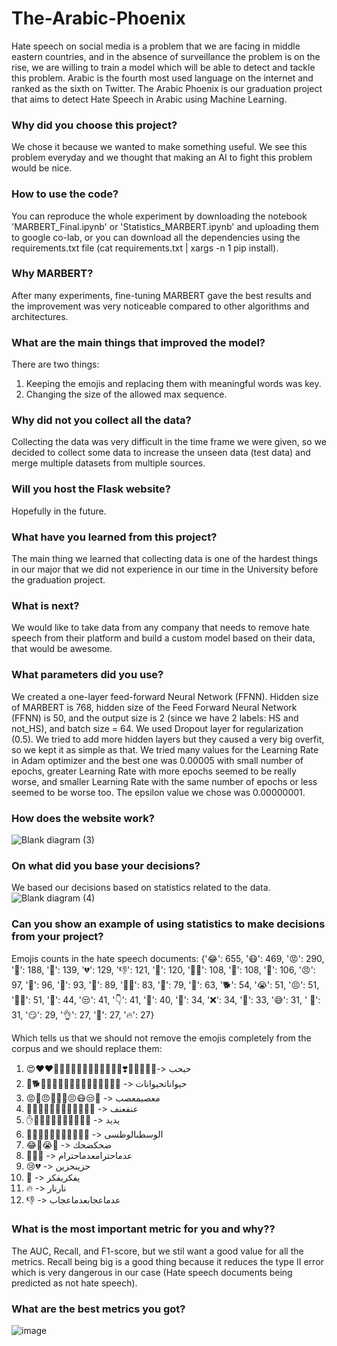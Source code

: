 # The-Arabic-Phoenix
Hate speech on social media is a problem that we are facing in middle eastern countries, and in
the absence of surveillance the problem is on the rise, we are willing to train a
model which will be able to detect and tackle this problem. Arabic is the fourth most used
language on the internet and ranked as the sixth on Twitter.
The Arabic Phoenix is our graduation project that aims to detect Hate Speech in Arabic using Machine Learning.

### Why did you choose this project?
We chose it because we wanted to make something useful. We see this problem everyday and we thought that making an AI to fight this problem would be nice.

### How to use the code?
You can reproduce the whole experiment by downloading the notebook 'MARBERT_Final.ipynb' or 'Statistics_MARBERT.ipynb' and uploading them to google co-lab, or you can download all the dependencies using the requirements.txt file (cat requirements.txt | xargs -n 1 pip install).

### Why MARBERT?
After many experiments, fine-tuning MARBERT gave the best results and the improvement was very noticeable compared to other algorithms and architectures.

### What are the main things that improved the model?
There are two things:
1) Keeping the emojis and replacing them with meaningful words was key.
2) Changing the size of the allowed max sequence.

### Why did not you collect all the data?
Collecting the data was very difficult in the time frame we were given, so we decided to collect some data to increase the unseen data (test data) and merge multiple datasets from multiple sources.

### Will you host the Flask website?
Hopefully in the future.

### What have you learned from this project?
The main thing we learned that collecting data is one of the hardest things in our major that we did not experience in our time in the University before the graduation project.

### What is next?
We would like to take data from any company that needs to remove hate speech from their platform and build a custom model based on their data, that would be awesome.

### What parameters did you use?
We created a one-layer feed-forward Neural Network (FFNN). Hidden size of MARBERT is 768, hidden size of the Feed Forward Neural Network (FFNN) is 50, and the output size is 2 (since we have 2 labels: HS and not_HS), and batch size = 64. We used Dropout layer for regularization (0.5). We tried to add more hidden layers but they caused a very big overfit, so we kept it as simple as that.
We tried many values for the Learning Rate in Adam 
optimizer and the best one was 0.00005 with small number of epochs, greater Learning Rate with more 
epochs seemed to be really worse, and smaller Learning Rate with the same number of epochs or less 
seemed to be worse too. The epsilon value we chose was 0.00000001.

### How does the website work?
![Blank diagram (3)](https://github.com/Osama-Rakan/The-Arabic-Phoenix/assets/78223597/99d73605-cefa-4ce5-b10f-882ae0d2e517)

### On what did you base your decisions?
We based our decisions based on statistics related to the data.
![Blank diagram (4)](https://github.com/Osama-Rakan/The-Arabic-Phoenix/assets/78223597/1775b7c5-b27d-498c-af6b-7e6357fd8158)

### Can you show an example of using statistics to make decisions from your project?
Emojis counts in the hate speech documents:
{'😂': 655, '😷': 469, '😡': 290, '🐸': 188, '😤': 139, '💔': 129, '👎': 121, '🔪': 120, '👎🏻': 108, '👊': 108, '👞': 106, '😠': 97, '🤣': 96, '🤢': 93, '🐑': 89, '👊🏻': 83, '💩': 79, '🤮': 63, '🐕': 54, '😭': 51, '😣': 51, '👎🏼': 51, '🙂': 44, '😒': 41, '👇': 41, '🐏': 40, '🤔': 34, '❌': 34, '🖕': 33, '😅': 31, ' 🏻': 31, '😏': 29, '👌': 27, '🐒': 27, '🔥': 27}

Which tells us that we should not remove the emojis completely from the corpus and we should replace them:
1.	😍❤️❤💜💙🖤💓💗💚💝💘💖💕🤍💛❣️💞🌹🥰💟💑-> حبحب
2.	🐶🐕🐷🐖🐴🐄🐮🐂🐃🐵🐒🙉🐑🐐🐸🦄 -> حيواناتحيوانات
3.	😡🤬😠😤🤮🤢😣😷😒🙄 -> معصبمعصب
4.	👊👊🏽👊🏻👊🏼👊🏾👊🏿🔪 -> عنفعنف
5.	✋✋🏽✋🏻✋🏿✋🏼✋🏾 -> يديد
6.	🖕🖕🏽🖕🏻🖕🏿🖕🏼🖕🏾 -> الوسطىالوطسى
7.	😂🤣😭💀 -> ضحكضحك
8.	💩👠👞 -> عدماحترامعدماحترام
9.	😢💔 -> حزينحزين
10.	🤔 -> يفكريفكر
11.	🔥 -> نارنار
12.	👎 -> عدماعجابعدماعجاب

### What is the most important metric for you and why??
The AUC, Recall, and F1-score, but we stil want a good value for all the metrics. Recall being big is a good thing because it reduces the type II error which is very dangerous in our case (Hate speech documents being predicted as not hate speech).

### What are the best metrics you got?
![image](https://github.com/Osama-Rakan/The-Arabic-Phoenix/assets/78223597/66fb6c88-3721-412e-9713-b821094319e5)

